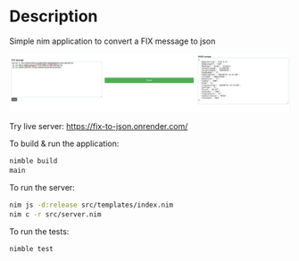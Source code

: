 # Description
Simple nim application to convert a FIX message to json

![sample](sample.png)

Try live server:
<https://fix-to-json.onrender.com/>

To build & run the application:
```bash
nimble build
main
```

To run the server:
```bash
nim js -d:release src/templates/index.nim
nim c -r src/server.nim
```

To run the tests:
```bash
nimble test
```
